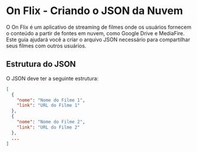 # On Flix - Criando o JSON da Nuvem

O On Flix é um aplicativo de streaming de filmes onde os usuários fornecem o conteúdo a partir de fontes em nuvem, como Google Drive e MediaFire. Este guia ajudará você a criar o arquivo JSON necessário para compartilhar seus filmes com outros usuários.

## Estrutura do JSON

O JSON deve ter a seguinte estrutura:

```json
[
  {
    "nome": "Nome do Filme 1",
    "link": "URL do Filme 1"
  },
  {
    "nome": "Nome do Filme 2",
    "link": "URL do Filme 2"
  },
  ...
]


